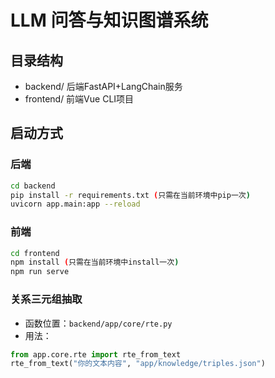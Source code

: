 # LLM 问答与知识图谱系统

## 目录结构
- backend/  后端FastAPI+LangChain服务
- frontend/ 前端Vue CLI项目

## 启动方式

### 后端
```bash
cd backend
pip install -r requirements.txt (只需在当前环境中pip一次)
uvicorn app.main:app --reload
```

### 前端
```bash
cd frontend
npm install (只需在当前环境中install一次)
npm run serve
```

### 关系三元组抽取
- 函数位置：`backend/app/core/rte.py`
- 用法：
```python
from app.core.rte import rte_from_text
rte_from_text("你的文本内容", "app/knowledge/triples.json")
``` 